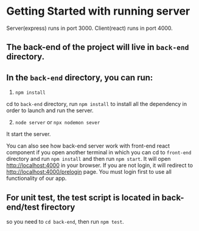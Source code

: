 # Getting Started with running server

Server(express) runs in port 3000. Client(react) runs in port 4000.

## The back-end of the project will live in `back-end` directory.

## In the `back-end` directory, you can run:

1. `npm install`

cd to `back-end` directory, run `npm install` to install all the dependency in order to launch and run the server.

2. `node server` or `npx nodemon sever` 

It start the server. 

You can also see how back-end server work with front-end react component if you open another terminal in which you can cd to `front-end` directory and run `npm install` and then run `npm start`. It will open [http://localhost:4000](http://localhost:4000) in your browser. If you are not login, it will redirect to [http://localhost:4000/prelogin](http://localhost:4000/prelogin) page. You must login first to use all functionality of our app.

## For unit test, the test script is located in back-end/test firectory

so you need to `cd back-end`, then run `npm test`.
